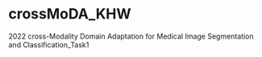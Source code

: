 # crossMoDA_KHW
2022 cross-Modality Domain Adaptation for Medical Image Segmentation and Classification_Task1
